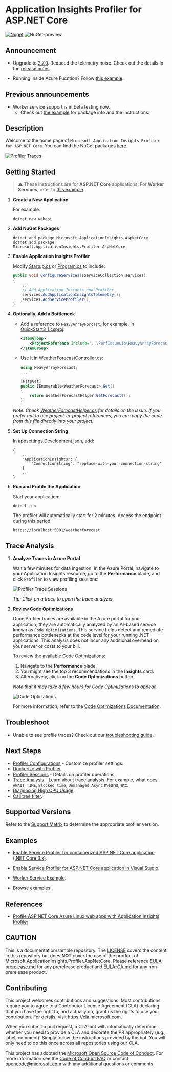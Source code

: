 # Application Insights Profiler for ASP.NET Core

[![Nuget](https://img.shields.io/nuget/v/Microsoft.ApplicationInsights.Profiler.AspNetCore)](https://www.nuget.org/packages/Microsoft.ApplicationInsights.Profiler.AspNetCore/)
![NuGet-preview](https://img.shields.io/nuget/vpre/Microsoft.ApplicationInsights.Profiler.AspNetCore)

## Announcement

* Upgrade to [2.7.0](https://www.nuget.org/packages/Microsoft.ApplicationInsights.Profiler.AspNetCore/2.7.0). Reduced the telemetry noise. Check out the details in the [release notes](https://github.com/microsoft/ApplicationInsights-Profiler-AspNetCore/releases/tag/v2.7.0).

* Running inside Azure Fucntion? Follow [this example](./examples/EnableServiceProfilerForAzureFunction).

## Previous announcements

* Worker service support is in beta testing now.
  * Check out [the example](./examples/ServiceProfilerInWorkerNet6/Readme.md) for package info and the instructions.

## Description

Welcome to the home page of `Microsoft Application Insights Profiler for ASP.NET Core`. You can find the NuGet packages [here](https://www.nuget.org/packages/Microsoft.ApplicationInsights.Profiler.AspNetCore/).

![Profiler Traces](./media/profiler-traces.png)

## Getting Started

> ⚠️ These instructions are for **ASP.NET Core** applications. For **Worker Services**, refer to [this example](./examples/ServiceProfilerInWorkerNet6/Readme.md).

1. **Create a New Application**

    For example:

    ```shell
    dotnet new webapi
    ```

1. **Add NuGet Packages**

    ```shell
    dotnet add package Microsoft.ApplicationInsights.AspNetCore
    dotnet add package Microsoft.ApplicationInsights.Profiler.AspNetCore
    ```

1. **Enable Application Insights Profiler**

    Modify [Startup.cs](./examples/QuickStart3_0/Startup.cs) or [Program.cs](./examples/EnableServiceProfilerNet8/Program.cs) to include:

    ```csharp
    public void ConfigureServices(IServiceCollection services)
    {
        ...
        // Add Application Insights and Profiler
        services.AddApplicationInsightsTelemetry();
        services.AddServiceProfiler();
    }
    ```

1. **Optionally, Add a Bottleneck**

    * Add a reference to `HeavyArrayForcast`, for example, in [QuickStart3_1.csproj](examples/QuickStart3_1/QuickStart3_1.csproj):

        ```xml
        <ItemGroup>
            <ProjectReference Include="..\PerfIssueLib\HeavyArrayForecast\HeavyArrayForecast.csproj" />
        </ItemGroup>
        ```

    * Use it in [WeatherForecastController.cs](examples/QuickStart3_1/Controllers/WeatherForecastController.cs):

        ```csharp
        using HeavyArrayForecast;
        ...

        [HttpGet]
        public IEnumerable<WeatherForecast> Get()
        {
            return WeatherForecastHelper.GetForecasts();
        }
        ```

    _Note: Check [WeatherForecastHelper.cs](examples/PerfIssueLib/HeavyArrayForecast/WeatherForecastHelper.cs) for details on the issue. If you prefer not to use project-to-project references, you can copy the code from this file directly into your project._

1. **Set Up Connection String**:

    In [appsettings.Development.json](examples/QuickStart3_1/appsettings.Development.json), add:

    ```jsonc
    {
        ...
        "ApplicationInsights": {
            "ConnectionString": "replace-with-your-connection-string"
        }
        ...
    }
    ```

1. **Run and Profile the Application**

    Start your application:

    ```shell
    dotnet run
    ```

    The profiler will automatically start for 2 minutes. Access the endpoint during this period:

    ```url
    https://localhost:5001/weatherforecast
    ```

## Trace Analysis

1. **Analyze Traces in Azure Portal**

    Wait a few minutes for data ingestion. In the Azure Portal, navigate to your Application Insights resource, go to the **Performance** blade, and click `Profiler` to view profiling sessions:

    ![Profiler Trace Sessions](./media/OneTimeProfilerTrace.png)

    _Tip: Click on a trace to open the trace analyzer._

1. **Review Code Optimizations**

    Once Profiler traces are available in the Azure portal for your application, they are automatically analyzed by an AI-based service known as `Code Optimizations`. This service helps detect and remediate performance bottlenecks at the code level for your running .NET applications. This analysis does not incur any additional overhead on your server or costs to your bill.

    To review the available Code Optimizations:

    1. Navigate to the **Performance** blade.
    1. You might see the top 3 recommendations in the **Insights** card.
    1. Alternatively, click on the **Code Optimizations** button.

    _Note that it may take a few hours for Code Optimizations to appear._

    ![Code Optiizations](./media/CodeOptimizations.png)

    For more information, refer to the [Code Optimizations Documentation](https://aka.ms/CodeOptimizations/Docs).

## Troubleshoot

* Unable to see profile traces? Check out our [troubleshooting guide](./docs/Troubleshoot.md).

## Next Steps

* [Profiler Configurations](./Configurations.md) -  Customize profiler settings.
* [Dockerize with Profiler](./examples/QuickStart3_0/Readme2.md)
* [Profiler Sessions](./ProfilerSessions.md) - Details on profiler operations.
* [Trace Analysis](https://docs.microsoft.com/en-us/azure/application-insights/app-insights-profiler-overview?toc=/azure/azure-monitor/toc.json#view-profiler-data) - Learn about trace analysis. For example, what does `AWAIT TIME`, `Blocked time`, `Unmanaged Async` means, etc.
* [Diagnosing High CPU Usage](https://github.com/Azure/azure-diagnostics-tools/blob/master/Profiler/TriggerProfiler.md).
* [Call tree filter](https://github.com/Azure/azure-diagnostics-tools/blob/master/Profiler/CallTreeFilter.md).

## Supported Versions

Refer to the [Support Matrix](./SupportMatrix.md) to determine the appropriate profiler version.

## Examples

* [Enable Service Profiler for containerized ASP.NET Core application (.NET Core 3.x)](./examples/QuickStart3_0/Readme.md).

* [Enable Service Profiler for ASP.NET Core application in Visual Studio](./examples/EnableServiceProfilerInVSCLR2_1).

* [Worker Service Example](./examples/ServiceProfilerInWorkerNet6/Readme.md).

* [Browse examples](./examples/).

## References

* [Profile ASP.NET Core Azure Linux web apps with Application Insights Profiler](https://docs.microsoft.com/en-us/azure/application-insights/app-insights-profiler-aspnetcore-linux)

## CAUTION

This is a documentation/sample repository. The [LICENSE](LICENSE) covers the content in this repository but does **NOT** cover the use of the product of Microsoft.ApplicationInsights.Profiler.AspNetCore. Please reference [EULA-prerelease.md](EULA-prerelease.md) for any prerelease product and [EULA-GA.md](EULA-GA.md) for any non-prerelease product.

## Contributing

This project welcomes contributions and suggestions.  Most contributions require you to agree to a
Contributor License Agreement (CLA) declaring that you have the right to, and actually do, grant us
the rights to use your contribution. For details, visit <https://cla.microsoft.com>.

When you submit a pull request, a CLA-bot will automatically determine whether you need to provide
a CLA and decorate the PR appropriately (e.g., label, comment). Simply follow the instructions
provided by the bot. You will only need to do this once across all repositories using our CLA.

This project has adopted the [Microsoft Open Source Code of Conduct](https://opensource.microsoft.com/codeofconduct/).
For more information see the [Code of Conduct FAQ](https://opensource.microsoft.com/codeofconduct/faq/) or
contact [opencode@microsoft.com](mailto:opencode@microsoft.com) with any additional questions or comments.

